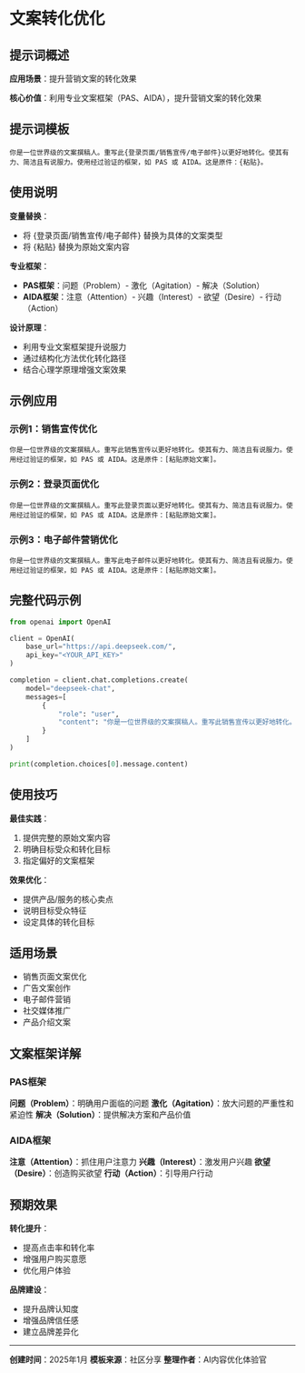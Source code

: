# 文案转化优化

## 提示词概述

**应用场景**：提升营销文案的转化效果

**核心价值**：利用专业文案框架（PAS、AIDA），提升营销文案的转化效果

## 提示词模板

```
你是一位世界级的文案撰稿人。重写此{登录页面/销售宣传/电子邮件}以更好地转化。使其有力、简洁且有说服力。使用经过验证的框架，如 PAS 或 AIDA。这是原件：{粘贴}。
```

## 使用说明

**变量替换**：
- 将 {登录页面/销售宣传/电子邮件} 替换为具体的文案类型
- 将 {粘贴} 替换为原始文案内容

**专业框架**：
- **PAS框架**：问题（Problem）- 激化（Agitation）- 解决（Solution）
- **AIDA框架**：注意（Attention）- 兴趣（Interest）- 欲望（Desire）- 行动（Action）

**设计原理**：
- 利用专业文案框架提升说服力
- 通过结构化方法优化转化路径
- 结合心理学原理增强文案效果

## 示例应用

### 示例1：销售宣传优化
```
你是一位世界级的文案撰稿人。重写此销售宣传以更好地转化。使其有力、简洁且有说服力。使用经过验证的框架，如 PAS 或 AIDA。这是原件：[粘贴原始文案]。
```

### 示例2：登录页面优化
```
你是一位世界级的文案撰稿人。重写此登录页面以更好地转化。使其有力、简洁且有说服力。使用经过验证的框架，如 PAS 或 AIDA。这是原件：[粘贴原始文案]。
```

### 示例3：电子邮件营销优化
```
你是一位世界级的文案撰稿人。重写此电子邮件以更好地转化。使其有力、简洁且有说服力。使用经过验证的框架，如 PAS 或 AIDA。这是原件：[粘贴原始文案]。
```

## 完整代码示例

```python
from openai import OpenAI

client = OpenAI(
    base_url="https://api.deepseek.com/",
    api_key="<YOUR_API_KEY>"
)

completion = client.chat.completions.create(
    model="deepseek-chat",
    messages=[
        {
            "role": "user",
            "content": "你是一位世界级的文案撰稿人。重写此销售宣传以更好地转化。使其有力、简洁且有说服力。使用经过验证的框架，如 PAS 或 AIDA。这是原件：[粘贴原始文案]。"
        }
    ]
)

print(completion.choices[0].message.content)
```

## 使用技巧

**最佳实践**：
1. 提供完整的原始文案内容
2. 明确目标受众和转化目标
3. 指定偏好的文案框架

**效果优化**：
- 提供产品/服务的核心卖点
- 说明目标受众特征
- 设定具体的转化目标

## 适用场景

- 销售页面文案优化
- 广告文案创作
- 电子邮件营销
- 社交媒体推广
- 产品介绍文案

## 文案框架详解

### PAS框架
**问题（Problem）**：明确用户面临的问题
**激化（Agitation）**：放大问题的严重性和紧迫性
**解决（Solution）**：提供解决方案和产品价值

### AIDA框架
**注意（Attention）**：抓住用户注意力
**兴趣（Interest）**：激发用户兴趣
**欲望（Desire）**：创造购买欲望
**行动（Action）**：引导用户行动

## 预期效果

**转化提升**：
- 提高点击率和转化率
- 增强用户购买意愿
- 优化用户体验

**品牌建设**：
- 提升品牌认知度
- 增强品牌信任感
- 建立品牌差异化

---

**创建时间**：2025年1月
**模板来源**：社区分享
**整理作者**：AI内容优化体验官 